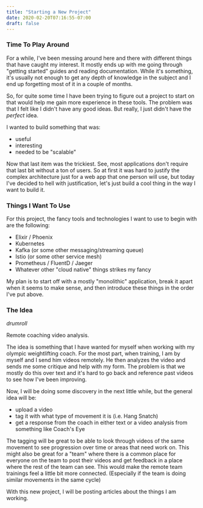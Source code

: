 ```yaml
---
title: "Starting a New Project"
date: 2020-02-20T07:16:55-07:00
draft: false
---
```


### Time To Play Around

For a while, I've been messing around here and there with different things that have caught my interest. 
It mostly ends up with me going through "getting started" guides and reading documentation. 
While it's something, it's usually not enough to get any depth of knowledge in the subject and I end up forgetting most of it in a couple of months. 

So, for quite some time I have been trying to figure out a project to start on that would help me gain more experience in these tools. 
The problem was that I felt like I didn't have any good ideas. 
But really, I just didn't have the _perfect_ idea. 

I wanted to build something that was:
- useful
- interesting
- needed to be "scalable"

Now that last item was the trickiest.
See, most applications don't require that last bit without a ton of users.
So at first it was hard to justify the complex architecture just for a web app that one person will use, but today I've decided to hell with justification, let's just build a cool thing in the way I want to build it.

### Things I Want To Use

For this project, the fancy tools and technologies I want to use to begin with are the following:
- Elixir / Phoenix
- Kubernetes
- Kafka (or some other messaging/streaming queue)
- Istio (or some other service mesh)
- Prometheus / FluentD / Jaeger
- Whatever other "cloud native" things strikes my fancy

My plan is to start off with a mostly "monolithic" application, break it apart when it seems to make sense, and then introduce these things in the order I've put above.

### The Idea

_drumroll_

Remote coaching video analysis. 

The idea is something that I have wanted for myself when working with my olympic weightlifting coach.
For the most part, when training, I am by myself and I send him videos remotely.
He then analyzes the video and sends me some critique and help with my form.
The problem is that we mostly do this over text and it's hard to go back and reference past videos to see how I've been improving.

Now, I will be doing some discovery in the next little while, but the general idea will be:
- upload a video
- tag it with what type of movement it is (i.e. Hang Snatch)
- get a response from the coach in either text or a video analysis from something like Coach's Eye

The tagging will be great to be able to look through videos of the same movement to see progression over time or areas that need work on.
This might also be great for a "team" where there is a common place for everyone on the team to post their videos and get feedback in a place where the rest of the team can see.
This would make the remote team trainings feel a little bit more connected. (Especially if the team is doing similar movements in the same cycle)

With this new project, I will be posting articles about the things I am working. 